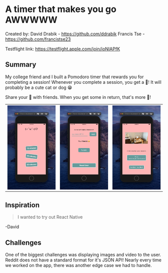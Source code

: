 # A timer that makes you go AWWWWW

Created by:
David Drabik - https://github.com/ddrabik
Francis Tse - https://github.com/francistse23

Testflight link: https://testflight.apple.com/join/ioNIAPfK

## Summary

My college friend and I built a Pomodoro timer that rewards you for completing a session!
Whenever you complete a session, you get a 🎁! It will probably be a cute cat or dog 😁

Share your 🎁 with friends. When you get some in return, that's more 🎁!

<table width="100%">
	<tr>
	  	<th width="33%"><img src="start.jpeg"></th>
        <th width="33%"><img src="friends.png"></th>
        <th width="33%"><img src="prize.png"></th>
	</tr>
</table>

## Inspiration

> I wanted to try out React Native

-David

## Challenges

One of the biggest challenges was displaying images and video to the user. Reddit does not have a standard format for it's JSON API! Nearly every time we worked on the app, there was another edge case we had to handle.
